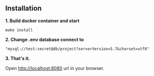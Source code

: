 ## Installation
**1. Build docker container and start**
```
make install
```

**2. Change .env database connect to**
```
"mysql://test:secret@db/project?serverVersion=5.7&charset=utf8"
```

**3. That's it.**

Open [http://localhost:8080](http://localhost:8080) url in your browser. 
